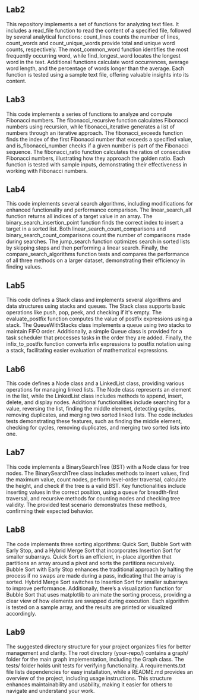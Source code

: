## Lab2
This repository implements a set of functions for analyzing text files. It includes a read_file function to read the content of a specified file, followed by several analytical functions: count_lines counts the number of lines, count_words and count_unique_words provide total and unique word counts, respectively. The most_common_word function identifies the most frequently occurring word, while find_longest_word locates the longest word in the text. Additional functions calculate word occurrences, average word length, and the percentage of words longer than the average. Each function is tested using a sample text file, offering valuable insights into its content.

## Lab3
This code implements a series of functions to analyze and compute Fibonacci numbers. The fibonacci_recursive function calculates Fibonacci numbers using recursion, while fibonacci_iterative generates a list of numbers through an iterative approach. The fibonacci_exceeds function finds the index of the first Fibonacci number that exceeds a specified value, and is_fibonacci_number checks if a given number is part of the Fibonacci sequence. The fibonacci_ratio function calculates the ratios of consecutive Fibonacci numbers, illustrating how they approach the golden ratio. Each function is tested with sample inputs, demonstrating their effectiveness in working with Fibonacci numbers.

## Lab4
This code implements several search algorithms, including modifications for enhanced functionality and performance comparison. The linear_search_all function returns all indices of a target value in an array. The binary_search_insertion_point function finds the correct index to insert a target in a sorted list. Both linear_search_count_comparisons and binary_search_count_comparisons count the number of comparisons made during searches. The jump_search function optimizes search in sorted lists by skipping steps and then performing a linear search. Finally, the compare_search_algorithms function tests and compares the performance of all three methods on a larger dataset, demonstrating their efficiency in finding values.

## Lab5
This code defines a Stack class and implements several algorithms and data structures using stacks and queues. The Stack class supports basic operations like push, pop, peek, and checking if it's empty. The evaluate_postfix function computes the value of postfix expressions using a stack. The QueueWithStacks class implements a queue using two stacks to maintain FIFO order. Additionally, a simple Queue class is provided for a task scheduler that processes tasks in the order they are added. Finally, the infix_to_postfix function converts infix expressions to postfix notation using a stack, facilitating easier evaluation of mathematical expressions.

## Lab6
This code defines a Node class and a LinkedList class, providing various operations for managing linked lists. The Node class represents an element in the list, while the LinkedList class includes methods to append, insert, delete, and display nodes. Additional functionalities include searching for a value, reversing the list, finding the middle element, detecting cycles, removing duplicates, and merging two sorted linked lists. The code includes tests demonstrating these features, such as finding the middle element, checking for cycles, removing duplicates, and merging two sorted lists into one.

## Lab7
This code implements a BinarySearchTree (BST) with a Node class for tree nodes. The BinarySearchTree class includes methods to insert values, find the maximum value, count nodes, perform level-order traversal, calculate the height, and check if the tree is a valid BST. Key functionalities include inserting values in the correct position, using a queue for breadth-first traversal, and recursive methods for counting nodes and checking tree validity. The provided test scenario demonstrates these methods, confirming their expected behavior.

## Lab8
The code implements three sorting algorithms: Quick Sort, Bubble Sort with Early Stop, and a Hybrid Merge Sort that incorporates Insertion Sort for smaller subarrays.
Quick Sort is an efficient, in-place algorithm that partitions an array around a pivot and sorts the partitions recursively.
Bubble Sort with Early Stop enhances the traditional approach by halting the process if no swaps are made during a pass, indicating that the array is sorted.
Hybrid Merge Sort switches to Insertion Sort for smaller subarrays to improve performance.
Additionally, there’s a visualization function for Bubble Sort that uses matplotlib to animate the sorting process, providing a clear view of how elements are swapped during execution. Each algorithm is tested on a sample array, and the results are printed or visualized accordingly.

## Lab9
The suggested directory structure for your project organizes files for better management and clarity. The root directory (your-repo/) contains a graph/ folder for the main graph implementation, including the Graph class. The tests/ folder holds unit tests for verifying functionality. A requirements.txt file lists dependencies for easy installation, while a README.md provides an overview of the project, including usage instructions. This structure enhances maintainability and usability, making it easier for others to navigate and understand your work.